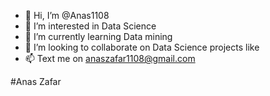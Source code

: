 - 👋 Hi, I’m @Anas1108
- 👀 I’m interested in Data Science 
- 🌱 I’m currently learning Data mining
- 💞️ I’m looking to collaborate on Data Science projects like 
- 📫 Text me on  anaszafar1108@gmail.com

<!---
Anas1108/Anas1108 is a ✨ special ✨ repository because its `README.md` (this file) appears on your GitHub profile.
You can click the Preview link to take a look at your changes.
--->

#Anas Zafar
